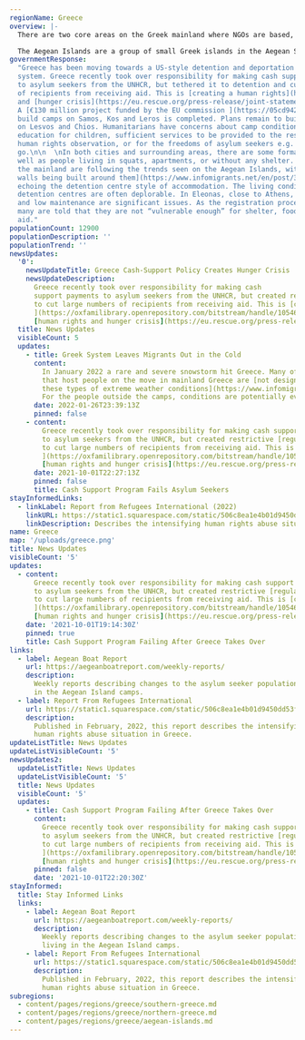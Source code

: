 ```yaml
---
regionName: Greece
overview: |-
  There are two core areas on the Greek mainland where NGOs are based, Thessaloniki and Athens. In the north of Greece, in Thessaloniki, displaced people may [seek permanent residence or prepare to travel further west](https://www.refugeesintowns.org/thessaloniki). Athens is most commonly where people are moved to from the Aegean Islands after their asylum applications have been processed. Recently, people have been transferred off the Greek islands while their asylum cases are still being processed. Some people seek permanent residence in Athens while others only stay until arrangements are made for resettlement elsewhere in Europe.

  The Aegean Islands are a group of small Greek islands in the Aegean Sea, located just a few kilometres west of Turkey. Their close proximity to the Turkish coast makes them a destination for many people seeking safety in Europe. However, smugglers have employed life-threatening and money-saving tactics, such as using unsuitable boats, providing insufficient fuel to complete the crossing, fake or no lifejackets, and sending boats despite poor sea conditions.
governmentResponse:
  "Greece has been moving towards a US-style detention and deportation
  system. Greece recently took over responsibility for making cash support payments
  to asylum seekers from the UNHCR, but tethered it to detention and cut large numbers
  of recipients from receiving aid. This is [creating a human rights](https://oxfamilibrary.openrepository.com/bitstream/handle/10546/621307/bp-detention-as-default-greece-asylum-161121-en.pdf;jsessionid=E395A5C0804B9A94EBA2F1D7907AC19F?sequence=1)
  and [hunger crisis](https://eu.rescue.org/press-release/joint-statement-are-you-eligible-eat).
  A [€130 million project funded by the EU commission ](https://05cd942b-77f4-4d21-b3ea-797e75ad39b3.filesusr.com/ugd/0d6197_ec32a14581f044499e32a3f8dca9775f.pdf)to
  build camps on Samos, Kos and Leros is completed. Plans remain to build closed facilities
  on Lesvos and Chios. Humanitarians have concerns about camp conditions: access to
  education for children, sufficient services to be provided to the residents, for
  human rights observation, or for the freedoms of asylum seekers e.g. to come and
  go.\n\n  \nIn both cities and surrounding areas, there are some formal camps, as
  well as people living in squats, apartments, or without any shelter. The camps on
  the mainland are following the trends seen on the Aegean Islands, with [high concrete
  walls being built around them](https://www.infomigrants.net/en/post/32834/greece-migrant-camps-surrounded-by-concrete-walls),
  echoing the detention centre style of accommodation. The living conditions in the
  detention centres are often deplorable. In Eleonas, close to Athens, overcrowding
  and low maintenance are significant issues. As the registration procedure gets stricter
  many are told that they are not “vulnerable enough” for shelter, food, or monetary
  aid."
populationCount: 12900
populationDescription: ''
populationTrend: ''
newsUpdates:
  '0':
    newsUpdateTitle: Greece Cash-Support Policy Creates Hunger Crisis
    newsUpdateDescription:
      Greece recently took over responsibility for making cash
      support payments to asylum seekers from the UNHCR, but created restrictive [regulations](https://www.refugee.info/greece/cash-assistance-in-greece--greece/greece-cash-alliance-hotline?language=en)
      to cut large numbers of recipients from receiving aid. This is [creating](https://www.savethechildren.net/news/ngos-raise-alarm-growing-hunger-among-refugees-and-asylum-seekers-greece)[
      ](https://oxfamilibrary.openrepository.com/bitstream/handle/10546/621307/bp-detention-as-default-greece-asylum-161121-en.pdf;jsessionid=E395A5C0804B9A94EBA2F1D7907AC19F?sequence=1)a
      [human rights and hunger crisis](https://eu.rescue.org/press-release/joint-statement-are-you-eligible-eat).
  title: News Updates
  visibleCount: 5
  updates:
    - title: Greek System Leaves Migrants Out in the Cold
      content:
        In January 2022 a rare and severe snowstorm hit Greece. Many of the camps
        that host people on the move in mainland Greece are [not designed to handle
        these types of extreme weather conditions](https://www.infomigrants.net/en/post/38150/greek-system-leaves-migrants-out-in-the-cold).
        For the people outside the camps, conditions are potentially even worse.
      date: 2022-01-26T23:39:13Z
      pinned: false
    - content:
        Greece recently took over responsibility for making cash support payments
        to asylum seekers from the UNHCR, but created restrictive [regulations](https://www.refugee.info/greece/cash-assistance-in-greece--greece/greece-cash-alliance-hotline?language=en)
        to cut large numbers of recipients from receiving aid. This is [creating](https://www.savethechildren.net/news/ngos-raise-alarm-growing-hunger-among-refugees-and-asylum-seekers-greece)[
        ](https://oxfamilibrary.openrepository.com/bitstream/handle/10546/621307/bp-detention-as-default-greece-asylum-161121-en.pdf;jsessionid=E395A5C0804B9A94EBA2F1D7907AC19F?sequence=1)a
        [human rights and hunger crisis](https://eu.rescue.org/press-release/joint-statement-are-you-eligible-eat).
      date: 2021-10-01T22:27:13Z
      pinned: false
      title: Cash Support Program Fails Asylum Seekers
stayInformedLinks:
  - linkLabel: Report from Refugees International (2022)
    linkURL: https://static1.squarespace.com/static/506c8ea1e4b01d9450dd53f5/t/6216a3799be96a3b07de2089/1645650812924/Greece+Report+-+Feb+2022.pdf
    linkDescription: Describes the intensifying human rights abuse situation in Greece.
name: Greece
map: '/uploads/greece.png'
title: News Updates
visibleCount: '5'
updates:
  - content:
      Greece recently took over responsibility for making cash support payments
      to asylum seekers from the UNHCR, but created restrictive [regulations](https://www.refugee.info/greece/cash-assistance-in-greece--greece/greece-cash-alliance-hotline?language=en)
      to cut large numbers of recipients from receiving aid. This is [creating](https://www.savethechildren.net/news/ngos-raise-alarm-growing-hunger-among-refugees-and-asylum-seekers-greece)[
      ](https://oxfamilibrary.openrepository.com/bitstream/handle/10546/621307/bp-detention-as-default-greece-asylum-161121-en.pdf;jsessionid=E395A5C0804B9A94EBA2F1D7907AC19F?sequence=1)a
      [human rights and hunger crisis](https://eu.rescue.org/press-release/joint-statement-are-you-eligible-eat).
    date: '2021-10-01T19:14:30Z'
    pinned: true
    title: Cash Support Program Failing After Greece Takes Over
links:
  - label: Aegean Boat Report
    url: https://aegeanboatreport.com/weekly-reports/
    description:
      Weekly reports describing changes to the asylum seeker population living
      in the Aegean Island camps.
  - label: Report From Refugees International
    url: https://static1.squarespace.com/static/506c8ea1e4b01d9450dd53f5/t/6216a3799be96a3b07de2089/1645650812924/Greece+Report+-+Feb+2022.pdf
    description:
      Published in February, 2022, this report describes the intensifying
      human rights abuse situation in Greece.
updateListTitle: News Updates
updateListVisibleCount: '5'
newsUpdates2:
  updateListTitle: News Updates
  updateListVisibleCount: '5'
  title: News Updates
  visibleCount: '5'
  updates:
    - title: Cash Support Program Failing After Greece Takes Over
      content:
        Greece recently took over responsibility for making cash support payments
        to asylum seekers from the UNHCR, but created restrictive [regulations](https://www.refugee.info/greece/cash-assistance-in-greece--greece/greece-cash-alliance-hotline?language=en)
        to cut large numbers of recipients from receiving aid. This is [creating](https://www.savethechildren.net/news/ngos-raise-alarm-growing-hunger-among-refugees-and-asylum-seekers-greece)[
        ](https://oxfamilibrary.openrepository.com/bitstream/handle/10546/621307/bp-detention-as-default-greece-asylum-161121-en.pdf;jsessionid=E395A5C0804B9A94EBA2F1D7907AC19F?sequence=1)a
        [human rights and hunger crisis](https://eu.rescue.org/press-release/joint-statement-are-you-eligible-eat).
      pinned: false
      date: '2021-10-01T22:20:30Z'
stayInformed:
  title: Stay Informed Links
  links:
    - label: Aegean Boat Report
      url: https://aegeanboatreport.com/weekly-reports/
      description:
        Weekly reports describing changes to the asylum seeker population
        living in the Aegean Island camps.
    - label: Report From Refugees International
      url: https://static1.squarespace.com/static/506c8ea1e4b01d9450dd53f5/t/6216a3799be96a3b07de2089/1645650812924/Greece+Report+-+Feb+2022.pdf
      description:
        Published in February, 2022, this report describes the intensifying
        human rights abuse situation in Greece.
subregions:
  - content/pages/regions/greece/southern-greece.md
  - content/pages/regions/greece/northern-greece.md
  - content/pages/regions/greece/aegean-islands.md
---
```

